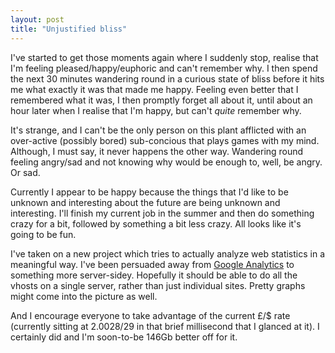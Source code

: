 ```yaml
---
layout: post
title: "Unjustified bliss"
---
```

I've started to get those moments again where I suddenly stop, realise that
I'm feeling pleased/happy/euphoric and can't remember why. I then spend the
next 30 minutes wandering round in a curious state of bliss before it hits me
what exactly it was that made me happy. Feeling even better that I remembered
what it was, I then promptly forget all about it, until about an hour later
when I realise that I'm happy, but can't _quite_ remember why.

It's strange, and I can't be the only person on this plant afflicted with an
over-active (possibly bored) sub-concious that plays games with my mind.
Although, I must say, it never happens the other way. Wandering round feeling
angry/sad and not knowing why would be enough to, well, be angry. Or sad.

Currently I appear to be happy because the things that I'd like to be unknown
and interesting about the future are being unknown and interesting. I'll
finish my current job in the summer and then do something crazy for a bit,
followed by something a bit less crazy. All looks like it's going to be fun.

I've taken on a new project which tries to actually analyze web statistics in
a meaningful way. I've been persuaded away from [Google Analytics][1] to
something more server-sidey. Hopefully it should be able to do all the vhosts
on a single server, rather than just individual sites. Pretty graphs might
come into the picture as well.

And I encourage everyone to take advantage of the current £/$ rate (currently
sitting at 2.0028/29 in that brief millisecond that I glanced at it). I
certainly did and I'm soon-to-be 146Gb better off for it.

   [1]: http://www.google.com/analytics/

